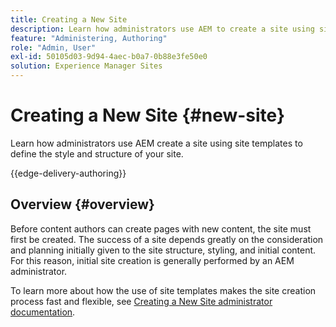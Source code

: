 ```yaml
---
title: Creating a New Site
description: Learn how administrators use AEM to create a site using site templates to define the style and structure of your site.
feature: "Administering, Authoring"
role: "Admin, User"
exl-id: 50105d03-9d94-4aec-b0a7-0b88e3fe50e0
solution: Experience Manager Sites
---
```


# Creating a New Site {#new-site}

Learn how administrators use AEM create a site using site templates to define the style and structure of your site.

{{edge-delivery-authoring}}

## Overview {#overview}

Before content authors can create pages with new content, the site must first be created. The success of a site depends greatly on the consideration and planning initially given to the site structure, styling, and initial content. For this reason, initial site creation is generally performed by an AEM administrator.

To learn more about how the use of site templates makes the site creation process fast and flexible, see [Creating a New Site administrator documentation](/help/sites-cloud/administering/site-creation/create-site.md).
